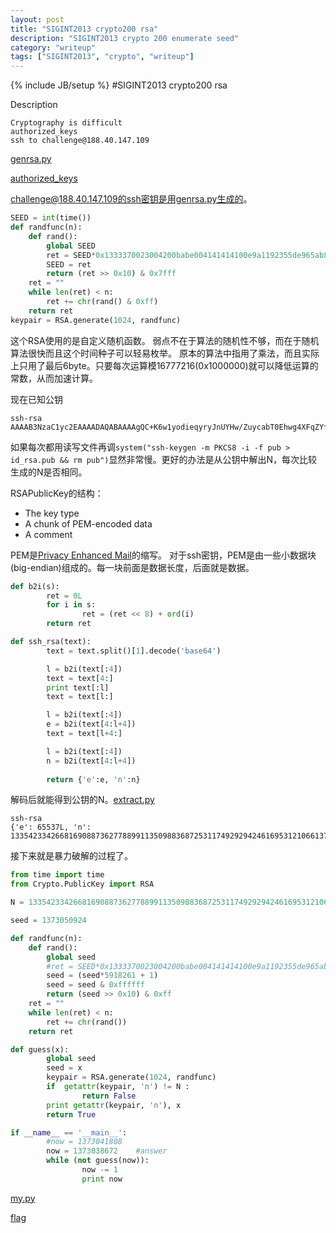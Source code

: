 ```yaml
---
layout: post
title: "SIGINT2013 crypto200 rsa"
description: "SIGINT2013 crypto 200 enumerate seed"
category: "writeup"
tags: ["SIGINT2013", "crypto", "writeup"]
---
```

{% include JB/setup %}
#SIGINT2013 crypto200 rsa

Description

    Cryptography is difficult
    authorized_keys
    ssh to challenge@188.40.147.109

[genrsa.py](https://github.com/5lipper/CTF-Challenges/blob/master/SIGINT2013/crypto/rsa/genrsa.py)

[authorized_keys](https://github.com/5lipper/CTF-Challenges/blob/master/SIGINT2013/crypto/rsa/authorized_keys)

challenge@188.40.147.109的ssh密钥是用genrsa.py生成的。

```python
SEED = int(time())
def randfunc(n):
    def rand():
        global SEED
        ret = SEED*0x1333370023004200babe004141414100e9a1192355de965ab8cc1239cf015a4e35 + 1
        SEED = ret
        return (ret >> 0x10) & 0x7fff
    ret = ""
    while len(ret) < n:
        ret += chr(rand() & 0xff)
    return ret
keypair = RSA.generate(1024, randfunc)
```

这个RSA使用的是自定义随机函数。
弱点不在于算法的随机性不够，而在于随机算法很快而且这个时间种子可以轻易枚举。
原本的算法中指用了乘法，而且实际上只用了最后6byte。只要每次运算模16777216(0x1000000)就可以降低运算的常数，从而加速计算。

现在已知公钥

	ssh-rsa AAAAB3NzaC1yc2EAAAADAQABAAAAgQC+K6w1yodieqyryJnUYHw/ZuycabT0Ehwg4XFqZYfh/euE4QIXPJ23widXJUKIq8Gqwi5M/Pa+7/gAPeVcrcF65pUkeIYeZBXoAeDj0EqpFxiHdSB/K1Ovt/lIFmBG3hy+MVJLYfz6lBRxQwj+CJRkFX2Xf/5JyZWSK5UwXOlh0w==

如果每次都用读写文件再调`system("ssh-keygen -m PKCS8 -i -f pub > id_rsa.pub && rm pub")`显然非常慢。更好的办法是从公钥中解出N，每次比较生成的N是否相同。

RSAPublicKey的结构：

* The key type
* A chunk of PEM-encoded data
* A comment

PEM是[Privacy Enhanced Mail](http://en.wikipedia.org/wiki/Base64#Privacy-enhanced_mail)的缩写。
对于ssh密钥，PEM是由一些小数据块(big-endian)组成的。每一块前面是数据长度，后面就是数据。

```python
def b2i(s):
        ret = 0L
        for i in s:
                ret = (ret << 8) + ord(i)
        return ret

def ssh_rsa(text):
        text = text.split()[1].decode('base64')

        l = b2i(text[:4])
        text = text[4:]
        print text[:l]
        text = text[l:]

        l = b2i(text[:4])
        e = b2i(text[4:l+4])
        text = text[l+4:]

        l = b2i(text[:4])
        n = b2i(text[4:l+4])
        
        return {'e':e, 'n':n}
```

解码后就能得到公钥的N。[extract.py](https://github.com/5lipper/CTF-Challenges/blob/master/SIGINT2013/crypto/rsa/extract.py)

    ssh-rsa
    {'e': 65537L, 'n': 133542334266816908873627788991135098836872531174929294246169531210661376429243860064170039541966242804413057715139822380296022355504905790916703933165069728724833411797448828615450127927989084469577103148831167203596018572102137170380105783557008648639360019823792278259940952368577709045086814405497576841683L}

接下来就是暴力破解的过程了。

```python
from time import time
from Crypto.PublicKey import RSA

N = 133542334266816908873627788991135098836872531174929294246169531210661376429243860064170039541966242804413057715139822380296022355504905790916703933165069728724833411797448828615450127927989084469577103148831167203596018572102137170380105783557008648639360019823792278259940952368577709045086814405497576841683L

seed = 1373050924

def randfunc(n):
    def rand():
        global seed
        #ret = SEED*0x1333370023004200babe004141414100e9a1192355de965ab8cc1239cf015a4e35 + 1
        seed = (seed*5918261 + 1)
        seed = seed & 0xffffff
        return (seed >> 0x10) & 0xff
    ret = ""
    while len(ret) < n:
        ret += chr(rand())
    return ret

def guess(x):
        global seed
        seed = x
        keypair = RSA.generate(1024, randfunc)
        if  getattr(keypair, 'n') != N :
                return False
        print getattr(keypair, 'n'), x
        return True

if __name__ == '__main__':
        #now = 1373041808
        now = 1373038672    #answer
        while (not guess(now)):
                now -= 1
                print now
```
[my.py](https://github.com/5lipper/CTF-Challenges/blob/master/SIGINT2013/crypto/rsa/my.py)

[flag](https://github.com/5lipper/CTF-Challenges/blob/master/SIGINT2013/crypto/rsa/flag)

